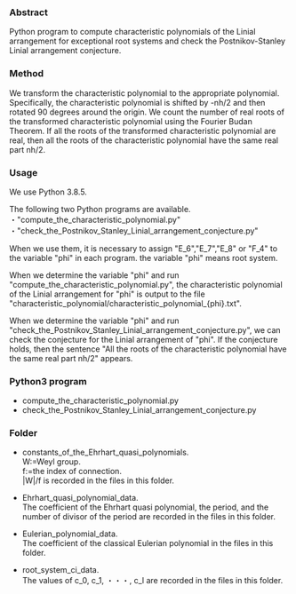 ### Abstract
Python program to compute characteristic polynomials of the Linial arrangement for exceptional root systems and check the Postnikov-Stanley Linial arrangement conjecture. 

### Method
We transform the characteristic polynomial to the appropriate polynomial. Specifically, the characteristic polynomial is shifted by -nh/2 and then rotated 90 degrees around the origin. We count the number of real roots of the transformed characteristic polynomial using the Fourier Budan Theorem. If all the roots of the transformed characteristic polynomial are real, then all the roots of the characteristic polynomial have the same real part nh/2. 

### Usage
We use Python 3.8.5. 

The following two Python programs are available.    
・"compute_the_characteristic_polynomial.py"     
・"check_the_Postnikov_Stanley_Linial_arrangement_conjecture.py"

When we use them, it is necessary to assign "E_6","E_7","E_8" or "F_4" to the variable "phi" in each program. the variable "phi" means root system. 

When we determine the variable "phi" and run "compute_the_characteristic_polynomial.py", the characteristic polynomial of the Linial arrangement for "phi" is output to the file "characteristic_polynomial/characteristic_polynomial_{phi}.txt".

When we determine the variable "phi" and run "check_the_Postnikov_Stanley_Linial_arrangement_conjecture.py", we can check the conjecture for the Linial arrangement of "phi". If the conjecture holds, then the sentence "All the roots of the characteristic polynomial have the same real part nh/2" appears.

### Python3 program
* compute_the_characteristic_polynomial.py
* check_the_Postnikov_Stanley_Linial_arrangement_conjecture.py

### Folder
* constants_of_the_Ehrhart_quasi_polynomials.      
W:=Weyl group.      
f:=the index of connection.      
|W|/f is recorded in the files in this folder.      

* Ehrhart_quasi_polynomial_data.    
  The coefficient of the Ehrhart quasi polynomial, the period, and the number of divisor of the period are recorded in the files in this folder.

* Eulerian_polynomial_data.    
  The coefficient of the classical Eulerian polynomial in the files in this folder.

* root_system_ci_data.     
  The values of c_0, c_1, ・・・, c_l are recorded in the files in this folder.
